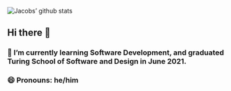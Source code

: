 ![Jacobs’ github stats](https://github-readme-stats.vercel.app/api?username=jakejakearell&show_icons=true&theme=tokyonight)
## Hi there 👋

 ### 🌱 I’m currently learning Software Development, and graduated Turing School of Software and Design in June 2021.
 ### 😄 Pronouns: he/him
